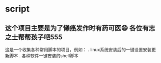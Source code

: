 # script
这个项目主要是为了懒癌发作时有药可医😄
各位有志之士帮帮孩子吧555
---
这是一个收集各种常用脚本的项目，例如：
. linux系统安装后的一键设置安装更新脚本
. 各种软件一键安装的shell脚本
